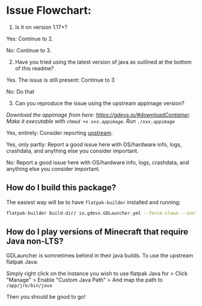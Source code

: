 # Issue Flowchart:

1. Is it on version 1.17+?

Yes: Continue to 2.

No: Continue to 3.

2. Have you tried using the latest version of java as outlined at the bottom of this readme?

Yes. The issue is still present: Continue to 3

No: Do that

3. Can you reproduce the issue using the upstream appimage version?

*Download the appimage from here: https://gdevs.io/#downloadContainer. Make it executable with `chmod +x xxx.appimage`. Run `./xxx.appimage`*

Yes, entirely: Consider reporting [upstream](https://github.com/gorilla-devs/GDLauncher/issues).

Yes, only partly: Report a good issue here with OS/hardware info, logs, crashdata, and anything else you consider important.

No: Report a good issue here with OS/hardware info, logs, crashdata, and anything else you consider important.

## How do I build this package?

The easiest way will be to have `flatpak-builder` installed and running:

```sh
flatpak-builder build-dir/ io.gdevs.GDLauncher.yml --force-clean --install --user
```

## How do I play versions of Minecraft that require Java non-LTS?

GDLauncher is somnetimes behind in their java builds. To use the upstream flatpak Java:

Simply right click on the instance you wish to use flatpak Java for > Click "Manage" >
 Enable "Custom Java Path" > And map the path to `/app/jre/bin/java`
 
Then you should be good to go!

